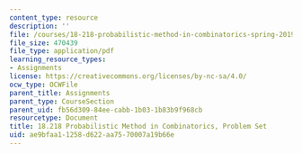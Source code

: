 ```yaml
---
content_type: resource
description: ''
file: /courses/18-218-probabilistic-method-in-combinatorics-spring-2019/ae9bfaa11258d622aa7570007a19b66e_MIT18_218S19_pset.pdf
file_size: 470439
file_type: application/pdf
learning_resource_types:
- Assignments
license: https://creativecommons.org/licenses/by-nc-sa/4.0/
ocw_type: OCWFile
parent_title: Assignments
parent_type: CourseSection
parent_uid: fb56d309-84ee-cabb-1b03-1b83b9f968cb
resourcetype: Document
title: 18.218 Probabilistic Method in Combinatorics, Problem Set
uid: ae9bfaa1-1258-d622-aa75-70007a19b66e
---
```

